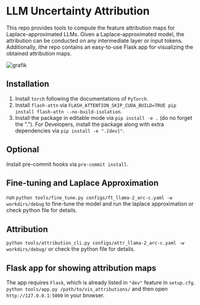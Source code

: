 # LLM Uncertainty Attribution
This repo provides tools to compute the feature attribution maps for Laplace-approximated LLMs. Given a Laplace-approximated model,  the attribution can be conducted on any intermediate layer or input tokens. Additionally, ithe repo contains an easy-to-use Flask app for visualizing the obtained attribution maps.

![grafik](https://github.com/finitearth/llm-ua/assets/19229952/39eadabd-2f3e-4c1b-89ad-8ed2355d310d)

## Installation
1. Install `torch` following the documentations of `PyTorch`.
2. Install `flash-attn` via `FLASH_ATTENTION_SKIP_CUDA_BUILD=TRUE pip install flash-attn --no-build-isolation`.
2. Install the package in editable mode via `pip install -e .` (do no forget the "."). For Developers,
install the package along with extra dependencies via `pip install -e ".[dev]"`.

## Optional
Install pre-commit hooks via `pre-commit install`.

## Fine-tuning and Laplace Approximation
run `python tools/fine_tune.py configs/ft_llama-2_arc-c.yaml -w workdirs/debug` to fine-tune the model and run the laplace approximation or check python file for details.

## Attribution
`python tools/attribution_cli.py configs/attr_llama-2_arc-c.yaml -w workdirs/debug/` or check the python file for details.

## Flask app for showing attribution maps
The app requires `Flask`, which is already listed in `"dev"` feature in `setup.cfg`.
`python tools/app.py /path/to/vis_attributions/`
and then open `http://127.0.0.1:5000` in your browser.


